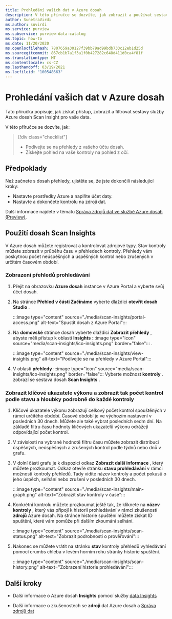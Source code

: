 ```yaml
---
title: Prohledání vašich dat v Azure dosah
description: V této příručce se dozvíte, jak zobrazit a používat sestavy dosah Insights pro kontrolu vašich dat.
author: SunetraVirdi
ms.author: suvirdi
ms.service: purview
ms.subservice: purview-data-catalog
ms.topic: how-to
ms.date: 11/20/2020
ms.openlocfilehash: 7807659a30127f39bb79ad99bdb733c12eb1d25d
ms.sourcegitcommit: 867cb1b7a1f3a1f0b427282c648d411d0ca4f81f
ms.translationtype: MT
ms.contentlocale: cs-CZ
ms.lasthandoff: 03/19/2021
ms.locfileid: "100548663"
---
```

# <a name="scan-insights-on-your-data-in-azure-purview"></a>Prohledání vašich dat v Azure dosah

Tato příručka popisuje, jak získat přístup, zobrazit a filtrovat sestavy služby Azure dosah Scan Insight pro vaše data.

V této příručce se dozvíte, jak:

> [!div class="checklist"]
> * Podívejte se na přehledy z vašeho účtu dosah.
> * Získejte pohled na vaše kontroly na pohled z očí.

## <a name="prerequisites"></a>Předpoklady

Než začnete s dosah přehledy, ujistěte se, že jste dokončili následující kroky:

* Nastavte prostředky Azure a naplňte účet daty.
* Nastavte a dokončete kontrolu na zdroji dat.

Další informace najdete v tématu [Správa zdrojů dat ve službě Azure dosah (Preview)](manage-data-sources.md).

## <a name="use-purview-scan-insights"></a>Použití dosah Scan Insights

V Azure dosah můžete registrovat a kontrolovat zdrojové typy. Stav kontroly můžete zobrazit v průběhu času v přehledech kontroly. Přehledy vám poskytnou počet neúspěšných a úspěšných kontrol nebo zrušených v určitém časovém období.

### <a name="view-scan-insights"></a>Zobrazení přehledů prohledávání

1. Přejít na obrazovku **Azure dosah** instance v Azure Portal a vyberte svůj účet dosah.

1. Na stránce **Přehled** **v části Začínáme** vyberte dlaždici **otevřít dosah Studio** .

   :::image type="content" source="./media/scan-insights/portal-access.png" alt-text="Spustit dosah z Azure Portal":::

1. Na **domovské** stránce dosah vyberte dlaždici **Zobrazit přehledy** , abyste měli přístup k oblasti **Insights** :::image type="icon" source="media/scan-insights/ico-insights.png" border="false"::: .

   :::image type="content" source="./media/scan-insights/view-insights.png" alt-text="Podívejte se na přehledy v Azure Portal":::

1. V oblasti **přehledy** :::image type="icon" source="media/scan-insights/ico-insights.png" border="false"::: Vyberte možnost **kontroly** . zobrazí se sestava dosah **Scan Insights** .

### <a name="view-high-level-kpis-to-show-count-of-scans-by-status-and-deep-dive-into-each-scan"></a>Zobrazit klíčové ukazatele výkonu a zobrazit tak počet kontrol podle stavu a hloubky podrobně do každé kontroly
 
1. Klíčové ukazatele výkonu zobrazují celkový počet kontrol spouštěných v rámci určitého období. Časové období je ve výchozím nastavení v posledních 30 dnech. Můžete ale také vybrat posledních sedm dní. Na základě filtru času hodnoty klíčových ukazatelů výkonu odrážejí odpovídající počet kontrol.


1. V závislosti na vybrané hodnotě filtru času můžete zobrazit distribuci úspěšných, neúspěšných a zrušených kontrol podle týdnů nebo dnů v grafu.

1. V dolní části grafu je k dispozici odkaz **Zobrazit další informace** , který můžete prozkoumat. Odkaz otevře stránku  **stavu prohledávání** v rámci možnosti kontroly přehledů. Tady vidíte název kontroly a počet pokusů o jeho úspěch, selhání nebo zrušení v posledních 30 dnech.

    :::image type="content" source="./media/scan-insights/main-graph.png" alt-text="Zobrazit stav kontroly v čase":::

4. Konkrétní kontrolu můžete prozkoumat ještě tak, že kliknete na **název kontroly** , který vás připojí k historii prohledávání v rámci zkušeností **zdrojů** Azure dosah. Na stránce historie spuštění můžete získat ID spuštění, které vám pomůže při dalším zkoumání selhání.

    :::image type="content" source="./media/scan-insights/scan-status.png" alt-text="Zobrazit podrobnosti o prověřování":::

5. Nakonec se můžete vrátit na stránku **stav** kontroly přehledů vyhledávání pomocí crumbs chleba v levém horním rohu stránky historie spuštění.

    :::image type="content" source="./media/scan-insights/scan-history.png" alt-text="Zobrazení historie prohledávání"::: 

## <a name="next-steps"></a>Další kroky

* Další informace o Azure dosah **Insights** pomocí služby [data Insights](./concept-insights.md)

* Další informace o zkušenostech se **zdroji** dat Azure dosah a [Správa zdrojů dat](./manage-data-sources.md)